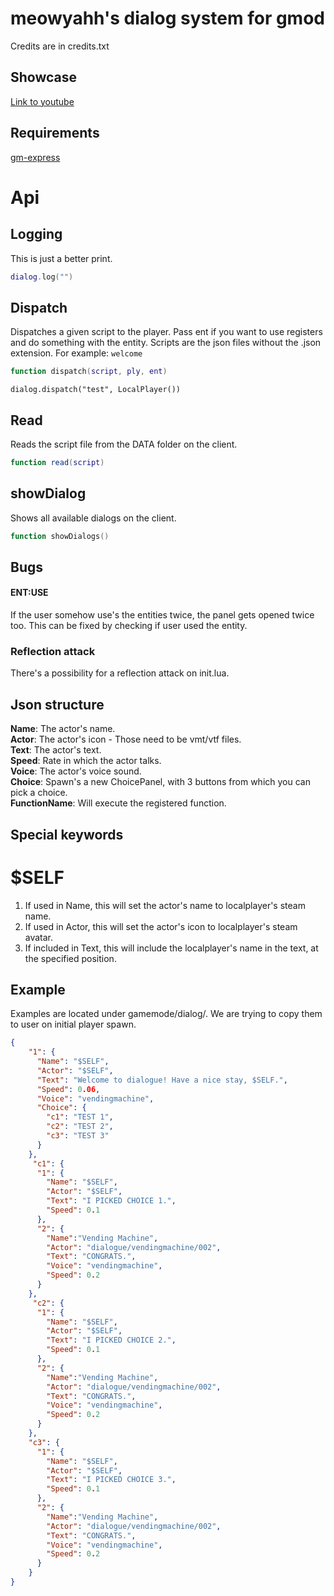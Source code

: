 # meowyahh's dialog system for gmod
Credits are in credits.txt

## Showcase
[Link to youtube](https://www.youtube.com/watch?v=sglHNx2Au5I)

## Requirements
[gm-express](https://github.com/CFC-Servers/gm_express)

# Api
## Logging
This is just a better print.
```lua
dialog.log("")
```

## Dispatch
Dispatches a given script to the player. Pass ent if you want to use registers and do something with the entity. Scripts are the json files without the .json extension. For example: ``welcome``
```lua
function dispatch(script, ply, ent)
```

```
dialog.dispatch("test", LocalPlayer())
```

## Read
Reads the script file from the DATA folder on the client.
```lua
function read(script)
```

## showDialog
Shows all available dialogs on the client.
```lua
function showDialogs()
```


## Bugs

#### ENT:USE 
If the user somehow use's the entities twice, the panel gets opened twice too. 
This can be fixed by checking if user used the entity.

### Reflection attack 
There's a possibility for a reflection attack on init.lua.

## Json structure
**Name**: The actor's name.  
**Actor**: The actor's icon - Those need to be vmt/vtf files.  
**Text**: The actor's text.  
**Speed**: Rate in which the actor talks.  
**Voice**: The actor's voice sound.  
**Choice**: Spawn's a new ChoicePanel, with 3 buttons from which you can pick a choice.  
**FunctionName**: Will execute the registered function.  

## Special keywords

# $SELF
1. If used in Name, this will set the actor's name to localplayer's steam name.
2. If used in Actor, this will set the actor's icon to localplayer's steam avatar.
3. If included in Text, this will include the localplayer's name in the text, at the specified position.

## Example
Examples are located under gamemode/dialog/. 
We are trying to copy them to user on initial player spawn.  

```json
{
    "1": {
      "Name": "$SELF",
      "Actor": "$SELF",
      "Text": "Welcome to dialogue! Have a nice stay, $SELF.",
      "Speed": 0.06,
      "Voice": "vendingmachine",
      "Choice": {
        "c1": "TEST 1",
        "c2": "TEST 2",
        "c3": "TEST 3"
      }
    },
     "c1": {
      "1": {
        "Name": "$SELF",
        "Actor": "$SELF",
        "Text": "I PICKED CHOICE 1.",
        "Speed": 0.1
      },
      "2": {
        "Name":"Vending Machine",
        "Actor": "dialogue/vendingmachine/002",
        "Text": "CONGRATS.",
        "Voice": "vendingmachine",
        "Speed": 0.2
      }
    },
     "c2": {
      "1": {
        "Name": "$SELF",
        "Actor": "$SELF",
        "Text": "I PICKED CHOICE 2.",
        "Speed": 0.1
      },
      "2": {
        "Name":"Vending Machine",
        "Actor": "dialogue/vendingmachine/002",
        "Text": "CONGRATS.",
        "Voice": "vendingmachine",
        "Speed": 0.2
      }
    },
    "c3": {
      "1": {
        "Name": "$SELF",
        "Actor": "$SELF",
        "Text": "I PICKED CHOICE 3.",
        "Speed": 0.1
      },
      "2": {
        "Name":"Vending Machine",
        "Actor": "dialogue/vendingmachine/002",
        "Text": "CONGRATS.",
        "Voice": "vendingmachine",
        "Speed": 0.2
      }
    }
}
```
